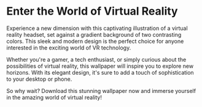<!--font:I recommend using the "Montserrat" font for your website.-->

# Enter the World of Virtual Reality

Experience a new dimension with this captivating illustration of a virtual reality headset, set against a gradient background of two contrasting colors. This sleek and modern design is the perfect choice for anyone interested in the exciting world of VR technology.

Whether you're a gamer, a tech enthusiast, or simply curious about the possibilities of virtual reality, this wallpaper will inspire you to explore new horizons. With its elegant design, it's sure to add a touch of sophistication to your desktop or phone.

So why wait? Download this stunning wallpaper now and immerse yourself in the amazing world of virtual reality!

<!--

Write me markdown content of website with wallpaper:

"A wallpaper with a simple illustration of a virtual reality headset, against a gradient background of two contrasting colors."

The header of the page should not be copy of the text but rather a real content of the website which is using this wallpaper.


---


# Virtual Reality Headset Wallpaper

Decorate your desktop or phone with this stylish wallpaper featuring a simple illustration of a virtual reality headset. The design is set against a gradient background of two contrasting colors, creating a sleek and modern look.

Whether you're a fan of VR technology or simply looking for a cool new wallpaper, this design is sure to impress. Download it now and add a touch of futuristic flair to your device!


---


Heading should not include word "wallpaper". The website should not be about the wallpaper itself, wallpaper is just a related background, rewrite whole content.


---


# Explore the World of Virtual Reality

Step into a new world with this stunning illustration of a virtual reality headset, set against a gradient background of two contrasting colors. This captivating design is the perfect backdrop for anyone interested in the exciting world of VR technology.

Whether you're a gamer, a tech enthusiast, or simply curious about the possibilities of virtual reality, this wallpaper will inspire you to explore new horizons. With its sleek and modern design, it's sure to add a touch of sophistication to your desktop or phone.

So why wait? Download this captivating wallpaper now and start your journey into the amazing world of virtual reality!


---


Heading is too long, rewrite whole content.


---


# Discover the Exciting World of Virtual Reality

Immerse yourself in a world of endless possibilities with this stunning illustration of a virtual reality headset. The gradient background of two contrasting colors adds a touch of elegance to the design, making it the perfect choice for anyone interested in the exciting world of VR technology.

Whether you're a gamer, a tech enthusiast, or simply curious about the potential of virtual reality, this wallpaper is sure to inspire you. With its sleek and modern design, it will add a touch of sophistication to your desktop or phone.

So why not take the first step towards discovering the amazing world of virtual reality? Download this captivating wallpaper now and start exploring!


---


Heading is too long, rewrite whole content.


---


# Enter the World of Virtual Reality

Experience a new dimension with this captivating illustration of a virtual reality headset, set against a gradient background of two contrasting colors. This sleek and modern design is the perfect choice for anyone interested in the exciting world of VR technology.

Whether you're a gamer, a tech enthusiast, or simply curious about the possibilities of virtual reality, this wallpaper will inspire you to explore new horizons. With its elegant design, it's sure to add a touch of sophistication to your desktop or phone.

So why wait? Download this stunning wallpaper now and immerse yourself in the amazing world of virtual reality!


---


Write me a Google font which is best fitting for the website.

Pick from the list:
- Lobster
- Raleway
- Lato
- Open Sans
- Roboto
- Alegreya
- IBM Plex Sans
- Futura
- Poppins
- Orbitron
- Montserrat
- Inter
- Dancing Script
- Playfair Display
- Exo 2
- Great Vibes
- Barlow Condensed


Write just the font name nothing else.


---


I recommend using the "Montserrat" font for your website.

-->
